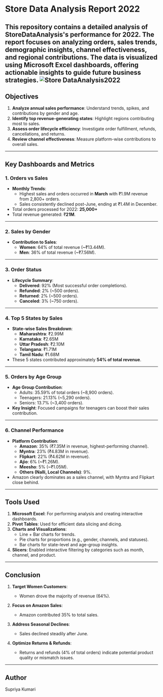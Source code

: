 # Store Data Analysis Report 2022

This repository contains a detailed analysis of StoreDataAnalysis's performance for 2022. The report focuses on analyzing orders, sales trends, demographic insights, channel effectiveness, and regional contributions. The data is visualized using Microsoft Excel dashboards, offering actionable insights to guide future business strategies.
![Store DataAnalysis2022](https://github.com/user-attachments/assets/28ee9a56-6ba5-478a-a55b-12df23c933b0)
---

## Objectives

1. **Analyze annual sales performance**: Understand trends, spikes, and contributions by gender and age.
2. **Identify top revenue-generating states**: Highlight regions contributing most to sales.
3. **Assess order lifecycle efficiency**: Investigate order fulfillment, refunds, cancellations, and returns.
4. **Review channel effectiveness**: Measure platform-wise contributions to overall sales.

---

## Key Dashboards and Metrics

### **1. Orders vs Sales**
- **Monthly Trends**:
  - Highest sales and orders occurred in **March** with ₹1.9M revenue from 2,800+ orders.
  - Sales consistently declined post-June, ending at ₹1.4M in December.
- Total orders processed for 2022: **25,000+**
- Total revenue generated: ₹**21M**.

---

### **2. Sales by Gender**
- **Contribution to Sales**:
  - **Women**: 64% of total revenue (~₹13.44M).
  - **Men**: 36% of total revenue (~₹7.56M).
  
---

### **3. Order Status**
- **Lifecycle Summary**:
  - **Delivered**: 92% (Most successful order completions).
  - **Refunded**: 2% (~500 orders).
  - **Returned**: 2% (~500 orders).
  - **Canceled**: 3% (~750 orders).

---

### **4. Top 5 States by Sales**
- **State-wise Sales Breakdown**:
  - **Maharashtra**: ₹2.99M
  - **Karnataka**: ₹2.65M
  - **Uttar Pradesh**: ₹2.10M
  - **Telangana**: ₹1.71M
  - **Tamil Nadu**: ₹1.68M
- These 5 states contributed approximately **54% of total revenue**.

---

### **5. Orders by Age Group**
- **Age Group Contribution**:
  - Adults: 35.59% of total orders (~8,900 orders).
  - Teenagers: 21.13% (~5,290 orders).
  - Seniors: 13.7% (~3,400 orders).
- **Key Insight**: Focused campaigns for teenagers can boost their sales contribution.

---

### **6. Channel Performance**
- **Platform Contribution**:
  - **Amazon**: 35% (₹7.35M in revenue, highest-performing channel).
  - **Myntra**: 23% (₹4.83M in revenue).
  - **Flipkart**: 22% (₹4.62M in revenue).
  - **Ajio**: 6% (~₹1.26M).
  - **Meesho**: 5% (~₹1.05M).
  - **Others (Nalli, Local Channels)**: 9%.
- Amazon clearly dominates as a sales channel, with Myntra and Flipkart close behind.

---

##  Tools Used

1. **Microsoft Excel**: For performing analysis and creating interactive dashboards.
2. **Pivot Tables**: Used for efficient data slicing and dicing.
3. **Charts and Visualizations**: 
   - Line + Bar charts for trends.
   - Pie charts for proportions (e.g., gender, channels, and statuses).
   - Bar charts for state-level and age-group insights.
4. **Slicers**: Enabled interactive filtering by categories such as month, channel, and product.

---

## Conclusion

1. **Target Women Customers**:
   - Women drove the majority of revenue (64%).
2. **Focus on Amazon Sales**:
   - Amazon contributed 35% to total sales. 

3. **Address Seasonal Declines**:
   - Sales declined steadily after June.

4. **Optimize Returns & Refunds**:
   - Returns and refunds (4% of total orders) indicate potential product quality or mismatch issues. 

---

## Author
Supriya Kumari

